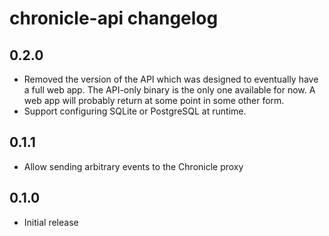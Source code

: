 # chronicle-api changelog

## 0.2.0

- Removed the version of the API which was designed to eventually have a full web app. The API-only binary is the only one available for now. A web app will probably return at some point in some other form.
- Support configuring SQLite or PostgreSQL at runtime.

## 0.1.1

- Allow sending arbitrary events to the Chronicle proxy

## 0.1.0

- Initial release
